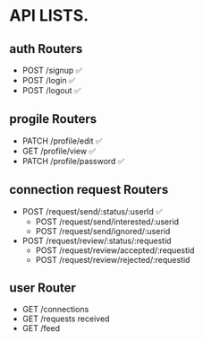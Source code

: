 # API LISTS.

## auth Routers
- POST /signup ✅
- POST /login ✅
- POST /logout ✅

## progile Routers
- PATCH /profile/edit ✅
- GET /profile/view ✅
- PATCH /profile/password ✅

## connection request Routers
- POST /request/send/:status/:userId ✅
    - POST /request/send/interested/:userid
    - POST /request/send/ignored/:userid
- POST /request/review/:status/:requestid
    - POST /request/review/accepted/:requestid
    - POST /request/review/rejected/:requestid

## user Router
- GET /connections
- GET /requests received
- GET /feed